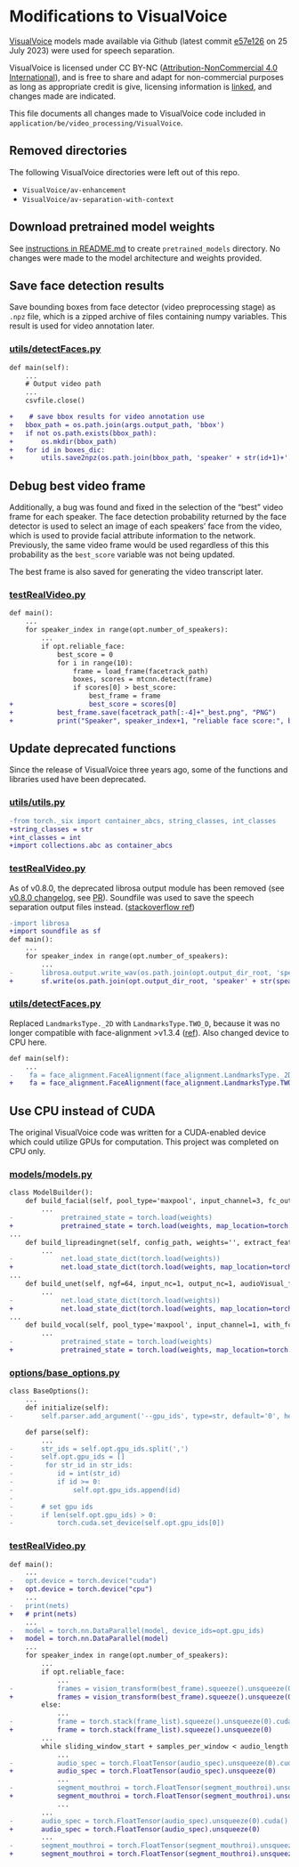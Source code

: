 # Modifications to VisualVoice

[VisualVoice](https://github.com/facebookresearch/VisualVoice/tree/main) models made available via Github (latest commit [e57e126](https://github.com/facebookresearch/VisualVoice/tree/e57e126c7aadc78edc7e7436a7a9dd4af8b95d0f) on 25 July 2023) were used for speech separation. 

VisualVoice is licensed under CC BY-NC ([Attribution-NonCommercial 4.0 International](https://creativecommons.org/licenses/by-nc/4.0/)), and is free to share and adapt for non-commercial purposes as long as appropriate credit is give, licensing information is [linked](https://github.com/facebookresearch/VisualVoice?tab=License-1-ov-file#readme), and changes made are indicated.

This file documents all changes made to VisualVoice code included in `application/be/video_processing/VisualVoice`.

## Removed directories
The following VisualVoice directories were left out of this repo.
* `VisualVoice/av-enhancement`
* `VisualVoice/av-separation-with-context`

## Download pretrained model weights
See [instructions in README.md](../../../README.md#VisualVoice-pretrained-models) to create `pretrained_models` directory. No changes were made to the model architecture and weights provided.

## Save face detection results 
Save bounding boxes from face detector (video preprocessing stage) as `.npz` file, which is a zipped archive of files containing numpy variables. This result is used for video annotation later.

### [utils/detectFaces.py](./VisualVoice/utils/detectFaces.py)
```diff
def main(self):
    ...
    # Output video path
    ...
    csvfile.close()

+    # save bbox results for video annotation use
+   bbox_path = os.path.join(args.output_path, 'bbox')
+   if not os.path.exists(bbox_path):
+       os.mkdir(bbox_path)
+   for id in boxes_dic:
+       utils.save2npz(os.path.join(bbox_path, 'speaker' + str(id+1)+'.npz'), data=boxes_dic[id])
```

## Debug best video frame
Additionally, a bug was found and fixed in the selection of the “best” video frame for each speaker. The face detection probability returned by the face detector is used to select an image of each speakers’ face from the video, which is used to provide facial attribute information to the network. Previously, the same video frame would be used regardless of this this probability as the `best_score` variable was not being updated. 

The best frame is also saved for generating the video transcript later.

### [testRealVideo.py](./VisualVoice/testRealVideo.py)
```diff
def main():
    ...
	for speaker_index in range(opt.number_of_speakers):
        ...
		if opt.reliable_face:
			best_score = 0
			for i in range(10): 
				frame = load_frame(facetrack_path)
				boxes, scores = mtcnn.detect(frame)
				if scores[0] > best_score:
					best_frame = frame	
+					best_score = scores[0] 
+			best_frame.save(facetrack_path[:-4]+"_best.png", "PNG")
+			print("Speaker", speaker_index+1, "reliable face score:", best_score)
```

## Update deprecated functions
Since the release of VisualVoice three years ago, some of the functions and libraries used have been deprecated. 

### [utils/utils.py](./VisualVoice/utils/utils.py)
```diff
-from torch._six import container_abcs, string_classes, int_classes
+string_classes = str
+int_classes = int
+import collections.abc as container_abcs
```

### [testRealVideo.py](./VisualVoice/testRealVideo.py)
As of v0.8.0, the deprecated librosa output module has been removed (see [v0.8.0 changelog](https://librosa.org/doc/latest/changelog.html#v0-8-0), see [PR](https://github.com/librosa/librosa/pull/1062)). Soundfile was used to save the speech separation output files instead. ([stackoverflow ref](https://stackoverflow.com/questions/63997969/attributeerror-module-librosa-has-no-attribute-output))
```diff
-import librosa
+import soundfile as sf
def main():
    ...
	for speaker_index in range(opt.number_of_speakers):
        ...
-		librosa.output.write_wav(os.path.join(opt.output_dir_root, 'speaker' + str(speaker_index+1) + '.wav'), avged_sep_audio, opt.audio_sampling_rate)
+		sf.write(os.path.join(opt.output_dir_root, 'speaker' + str(speaker_index+1) + '.wav'), avged_sep_audio, opt.audio_sampling_rate)
```

### [utils/detectFaces.py](./VisualVoice/utils/detectFaces.py)
Replaced `LandmarksType._2D` with `LandmarksType.TWO_D`, because it was no longer compatible with face-alignment >v1.3.4 ([ref](https://github.com/OpenTalker/SadTalker/issues/611)).
Also changed device to CPU here.
```diff
def main(self):
    ...
-    fa = face_alignment.FaceAlignment(face_alignment.LandmarksType._2D, flip_input=False)
+    fa = face_alignment.FaceAlignment(face_alignment.LandmarksType.TWO_D, flip_input=False, device="cpu")
```

## Use CPU instead of CUDA
The original VisualVoice code was written for a CUDA-enabled device which could utilize GPUs for computation. This project was completed on CPU only. 

### [models/models.py](./VisualVoice/models/models.py)
```diff
class ModelBuilder():
    def build_facial(self, pool_type='maxpool', input_channel=3, fc_out=512, with_fc=False, weights=''):
        ...
-            pretrained_state = torch.load(weights)
+            pretrained_state = torch.load(weights, map_location=torch.device('cpu'))
...
    def build_lipreadingnet(self, config_path, weights='', extract_feats=False):
        ...
-            net.load_state_dict(torch.load(weights))
+            net.load_state_dict(torch.load(weights, map_location=torch.device('cpu')))
...
    def build_unet(self, ngf=64, input_nc=1, output_nc=1, audioVisual_feature_dim=1280, identity_feature_dim=64, weights=''):
        ...
-            net.load_state_dict(torch.load(weights))
+            net.load_state_dict(torch.load(weights, map_location=torch.device('cpu')))
...
    def build_vocal(self, pool_type='maxpool', input_channel=1, with_fc=False, fc_out=64, weights=''):
        ...
-            pretrained_state = torch.load(weights)
+            pretrained_state = torch.load(weights, map_location=torch.device('cpu'))
```

### [options/base_options.py](./VisualVoice/options/base_options.py)
```diff
class BaseOptions():
    ...
    def initialize(self):
-		self.parser.add_argument('--gpu_ids', type=str, default='0', help='gpu ids: e.g. 0  0,1,2, 0,2. use -1 for CPU')

    def parse(self):
        ...
-		str_ids = self.opt.gpu_ids.split(',')
-		self.opt.gpu_ids = []
-		 for str_id in str_ids:
-		 	id = int(str_id)
-		 	if id >= 0:
-		 		self.opt.gpu_ids.append(id)
-
-		# set gpu ids
-		if len(self.opt.gpu_ids) > 0:
-			torch.cuda.set_device(self.opt.gpu_ids[0])
```

### [testRealVideo.py](./VisualVoice/testRealVideo.py)
```diff
def main():
    ...
-	opt.device = torch.device("cuda")
+	opt.device = torch.device("cpu")
    ...
-	print(nets)
+	# print(nets)
    ...
-	model = torch.nn.DataParallel(model, device_ids=opt.gpu_ids)
+	model = torch.nn.DataParallel(model)
    ...
	for speaker_index in range(opt.number_of_speakers):
        ...
		if opt.reliable_face:
            ...
-			frames = vision_transform(best_frame).squeeze().unsqueeze(0).cuda()
+			frames = vision_transform(best_frame).squeeze().unsqueeze(0)
        else:
            ...
-			frame = torch.stack(frame_list).squeeze().unsqueeze(0).cuda()
+			frame = torch.stack(frame_list).squeeze().unsqueeze(0)
        ...
		while sliding_window_start + samples_per_window < audio_length:
            ...
-			audio_spec = torch.FloatTensor(audio_spec).unsqueeze(0).cuda()
+			audio_spec = torch.FloatTensor(audio_spec).unsqueeze(0)
            ...
-			segment_mouthroi = torch.FloatTensor(segment_mouthroi).unsqueeze(0).unsqueeze(0).cuda()
+			segment_mouthroi = torch.FloatTensor(segment_mouthroi).unsqueeze(0).unsqueeze(0)
            ...
        ...
-		audio_spec = torch.FloatTensor(audio_spec).unsqueeze(0).cuda()
+		audio_spec = torch.FloatTensor(audio_spec).unsqueeze(0)
        ...
-		segment_mouthroi = torch.FloatTensor(segment_mouthroi).unsqueeze(0).unsqueeze(0).cuda()
+		segment_mouthroi = torch.FloatTensor(segment_mouthroi).unsqueeze(0).unsqueeze(0)
```